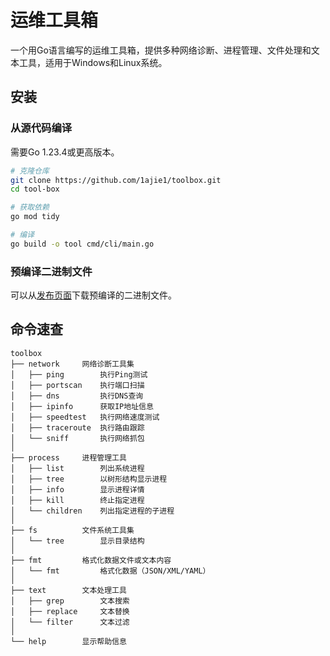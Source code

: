 # 运维工具箱

一个用Go语言编写的运维工具箱，提供多种网络诊断、进程管理、文件处理和文本工具，适用于Windows和Linux系统。

## 安装

### 从源代码编译

需要Go 1.23.4或更高版本。

```bash
# 克隆仓库
git clone https://github.com/1ajie1/toolbox.git
cd tool-box

# 获取依赖
go mod tidy

# 编译
go build -o tool cmd/cli/main.go
```

### 预编译二进制文件

可以从[发布页面](https://github.com/1ajie1/toolbox.git)下载预编译的二进制文件。

## 命令速查

```
toolbox
├── network     网络诊断工具集
│   ├── ping        执行Ping测试
│   ├── portscan    执行端口扫描
│   ├── dns         执行DNS查询
│   ├── ipinfo      获取IP地址信息
│   ├── speedtest   执行网络速度测试
│   ├── traceroute  执行路由跟踪
│   └── sniff       执行网络抓包
│
├── process     进程管理工具
│   ├── list        列出系统进程
│   ├── tree        以树形结构显示进程
│   ├── info        显示进程详情
│   ├── kill        终止指定进程
│   └── children    列出指定进程的子进程
│
├── fs          文件系统工具集
│   └── tree        显示目录结构
│
├── fmt         格式化数据文件或文本内容
│   └── fmt         格式化数据（JSON/XML/YAML）
│
├── text        文本处理工具
│   ├── grep        文本搜索
│   ├── replace     文本替换
│   └── filter      文本过滤
│
└── help        显示帮助信息
```